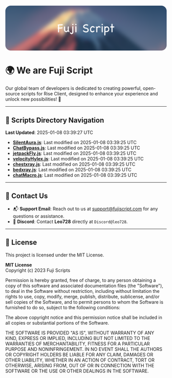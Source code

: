 ![Banner](.github/b.webp)

# 🌍 **We are Fuji Script**

Our global team of developers is dedicated to creating powerful, open-source scripts for Rise Client, designed to enhance your experience and unlock new possibilities! 🌟

---
<!-- SCRIPTS_NAVIGATION_START -->
## 📂 **Scripts Directory Navigation**

**Last Updated**: 2025-01-08 03:39:27 UTC

- **[SilentAura.js](scripts/SilentAura.js)**: Last modified on 2025-01-08 03:39:25 UTC
- **[ChatBypass.js](scripts/ChatBypass.js)**: Last modified on 2025-01-08 03:39:25 UTC
- **[jetpackFly.js](scripts/jetpackFly.js)**: Last modified on 2025-01-08 03:39:25 UTC
- **[velocityHylex.js](scripts/velocityHylex.js)**: Last modified on 2025-01-08 03:39:25 UTC
- **[chestxray.js](scripts/chestxray.js)**: Last modified on 2025-01-08 03:39:25 UTC
- **[bedxray.js](scripts/bedxray.js)**: Last modified on 2025-01-08 03:39:25 UTC
- **[chatMacro.js](scripts/chatMacro.js)**: Last modified on 2025-01-08 03:39:25 UTC

<!-- SCRIPTS_NAVIGATION_END -->

---

## 💬 **Contact Us**  
- 📬 **Support Email**: Reach out to us at [support@fujiscript.com](mailto:support@fujiscript.com) for any questions or assistance.  
- 💬 **Discord**: Contact **Leo728** directly at `Discord@leo728`.

---

## 📜 **License**

This project is licensed under the MIT License.  

**MIT License**  
Copyright (c) 2023 Fuji Scripts  

Permission is hereby granted, free of charge, to any person obtaining a copy of this software and associated documentation files (the "Software"), to deal in the Software without restriction, including without limitation the rights to use, copy, modify, merge, publish, distribute, sublicense, and/or sell copies of the Software, and to permit persons to whom the Software is furnished to do so, subject to the following conditions:  

The above copyright notice and this permission notice shall be included in all copies or substantial portions of the Software.  

THE SOFTWARE IS PROVIDED "AS IS", WITHOUT WARRANTY OF ANY KIND, EXPRESS OR IMPLIED, INCLUDING BUT NOT LIMITED TO THE WARRANTIES OF MERCHANTABILITY, FITNESS FOR A PARTICULAR PURPOSE AND NONINFRINGEMENT. IN NO EVENT SHALL THE AUTHORS OR COPYRIGHT HOLDERS BE LIABLE FOR ANY CLAIM, DAMAGES OR OTHER LIABILITY, WHETHER IN AN ACTION OF CONTRACT, TORT OR OTHERWISE, ARISING FROM, OUT OF OR IN CONNECTION WITH THE SOFTWARE OR THE USE OR OTHER DEALINGS IN THE SOFTWARE.  
